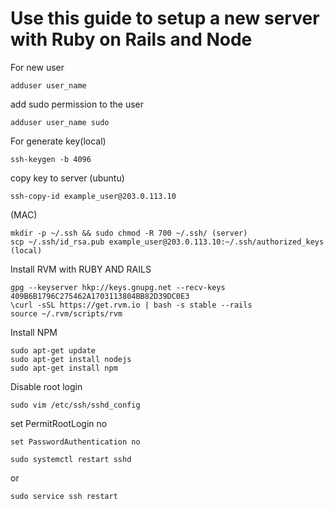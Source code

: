 # Use this guide to setup a new server with Ruby on Rails and Node

For new user
```
adduser user_name 
```

add sudo permission to the user
```
adduser user_name sudo
```

For generate key(local)
```
ssh-keygen -b 4096
```

copy key to server (ubuntu)
```
ssh-copy-id example_user@203.0.113.10
```

(MAC)
```
mkdir -p ~/.ssh && sudo chmod -R 700 ~/.ssh/ (server)
scp ~/.ssh/id_rsa.pub example_user@203.0.113.10:~/.ssh/authorized_keys (local)
```

Install RVM with RUBY AND RAILS
```
gpg --keyserver hkp://keys.gnupg.net --recv-keys 409B6B1796C275462A1703113804BB82D39DC0E3
\curl -sSL https://get.rvm.io | bash -s stable --rails
source ~/.rvm/scripts/rvm
```

Install NPM
```
sudo apt-get update
sudo apt-get install nodejs
sudo apt-get install npm
```

Disable root login
```
sudo vim /etc/ssh/sshd_config
```

set PermitRootLogin no
```
set PasswordAuthentication no
```

```
sudo systemctl restart sshd
```

or
```
sudo service ssh restart
```
